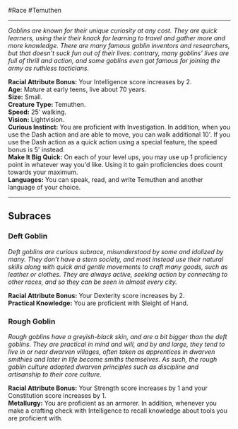 #Race #Temuthen
- - -
_Goblins are known for their unique curiosity at any cost. They are quick learners, using their their knack for learning to travel and gather more and more knowledge. There are many famous goblin inventors and researchers, but that doesn't suck fun out of their lives: contrary, many goblins' lives are full of thrill and action, and some goblins even got famous for joining the army as ruthless tacticians._
 
**Racial Attribute Bonus:** Your Intelligence score increases by 2.  
**Age:** Mature at early teens, live about 70 years.  
**Size:** Small.  
**Creature Type:** Temuthen.  
**Speed:** 25' walking.  
**Vision:** Lightvision.  
**Curious Instinct:** You are proficient with Investigation. In addition, when you use the Dash action and are able to move, you can walk additional 10'. If you use the Dash action as a quick action using a special feature, the speed bonus is 5' instead.  
**Make It Big Quick:** On each of your level ups, you may use up 1 proficiency point in whatever way you'd like. Using it to gain proficiencies does count towards your maximum.  
**Languages:** You can speak, read, and write Temuthen and another language of your choice.
- - -
## Subraces
### Deft Goblin
 
_Deft goblins are curious subrace, misunderstood by some and idolized by many. They don’t have a stern society, and most instead use their natural skills along with quick and gentle movements to craft many goods, such as leather or clothes. They are always active, seeking action by connecting to other races, and so they can be seen in almost every city._
 
**Racial Attribute Bonus:** Your Dexterity score increases by 2.  
**Practical Knowledge:** You are proficient with Sleight of Hand.
 
### Rough Goblin
 
_Rough goblins have a greyish-black skin, and are a bit bigger than the deft goblins. They are practical in mind and will, and by and large, they tend to live in or near dwarven villages, often taken as apprentices in dwarven smithies and later in life become smiths themselves. As such, the rough goblin culture adopted dwarven principles such as discipline and artisanship to their core culture._
 
**Racial Attribute Bonus:** Your Strength score increases by 1 and your Constitution score increases by 1.  
**Metallurgy:** You are proficient as an armorer. In addition, whenever you make a crafting check with Intelligence to recall knowledge about tools you are proficient with.